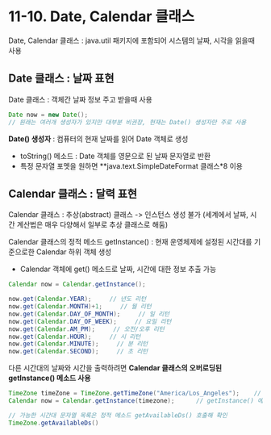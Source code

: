 # 11-10. Date, Calendar 클래스

Date, Calendar 클래스 : java.util 패키지에 포함되어 시스템의 날짜, 시각을 읽을때 사용

## Date 클래스 : 날짜 표현

Date 클래스 : 객체간 날짜 정보 주고 받을때 사용  
```java
Date now = new Date();
// 원래는 여러개 생성자가 있지만 대부분 비권장, 현재는 Date() 생성자만 주로 사용
```
**Date() 생성자** : 컴퓨터의 현재 날짜를 읽어 Date 객체로 생성
- toString() 메소드 : Date 객체를 영문으로 된 날짜 문자열로 반환
- 특정 문자열 포멧을 원하면 **java.text.SimpleDateFormat 클래스*8 이용

## Calendar 클래스 : 달력 표현

Calendar 클래스 : 추상(abstract) 클래스 -> 인스턴스 생성 불가 (세계에서 날짜, 시간 계산법은 매우 다양해서 일부로 추상 클래스로 해둠)

Calendar 클래스의 정적 메소드 getInstance() : 현재 운영체제에 설정된 시간대를 기준으로한 Calendar 하위 객체 생성  
- Calendar 객체에 get() 메소드로 날짜, 시간에 대한 정보 추출 가능
```java
Calendar now = Calendar.getInstance();

now.get(Calendar.YEAR);     // 년도 리턴
now.get(Calendar.MONTH)+1;     // 월 리턴
now.get(Calendar.DAY_OF_MONTH);     // 일 리턴
now.get(Calendar.DAY_OF_WEEK);     // 요일 리턴
now.get(Calendar.AM_PM);     // 오전/오후 리턴
now.get(Calendar.HOUR);     // 시 리턴
now.get(Calendar.MINUTE);     // 분 리턴
now.get(Calendar.SECOND);     // 초 리턴
```

다른 시간대의 날짜와 시간을 출력하려면 **Calendar 클래스의 오버로딩된 getInstance() 메소드 사용**
```java
TimeZone timeZone = TimeZone.getTimeZone("America/Los_Angeles");    // 원하는 시간대의 문자열 넘겨줌
Calendar now = Calendar.getInstance(timezone);      // getInstance() 에 원하는 TimeZone 객체를 넘겨주면 됨

// 가능한 시간대 문자열 목록은 정적 메소드 getAvailableDs() 호출해 확인
TimeZone.getAvailableDs()
```

